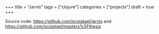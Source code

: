 +++
title = "Jarvis"
tags = ["clojure"]
categories = ["projects"]
draft = true
+++

Source code: <https://github.com/scoiatael/jarvis> and <https://github.com/scoiatael/masters%5Fthesis><br />
